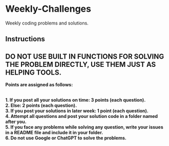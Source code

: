 # Weekly-Challenges
Weekly coding problems and solutions.

    
## Instructions

<h2>
<div align="centre">
	<b>DO NOT USE BUILT IN FUNCTIONS FOR SOLVING THE PROBLEM DIRECTLY, USE THEM JUST AS HELPING TOOLS.<b>
</div>
</h2>

<b>Points are assigned as follows:</b>

<br>
1. If you post all your solutions on time: 3 points (each question).<br>
2. Else: 2 points (each question).<br>
3. If you post your solutions in later week: 1 point (each question).<br>
4. Attempt all questions and post your solution code in a <b>folder named after you</b>.<br>
5. If you face any problems while solving any question, write your <b>issues in a README file</b> and include it in your folder.<br>
6. <b>Do not use Google or ChatGPT</b> to solve the problems.
